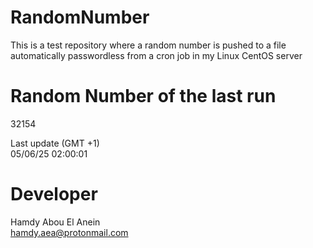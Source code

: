 # RandomNumber    
This is a test repository where a random number is pushed to a file automatically passwordless from a cron job in my Linux CentOS server    
# Random Number of the last run   
32154
      
Last update (GMT +1)    
05/06/25 02:00:01
# Developer    
Hamdy Abou El Anein   
hamdy.aea@protonmail.com
